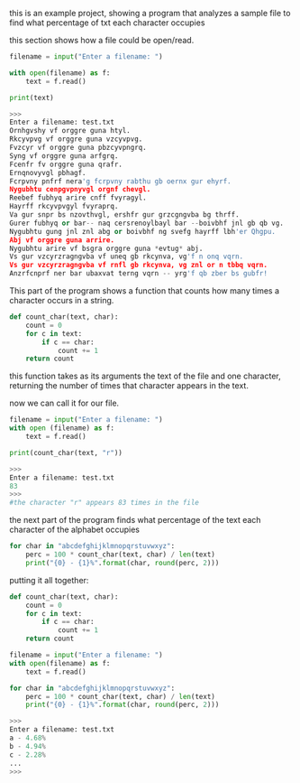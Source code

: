 this is an example project, showing a program that analyzes a sample file to find what percentage of txt each character occupies

this section shows how a file could be open/read.

```python
filename = input("Enter a filename: ")

with open(filename) as f:
	text = f.read()

print(text)
```

```python
>>>
Enter a filename: test.txt
Ornhgvshy vf orggre guna htyl.
Rkcyvpvg vf orggre guna vzcyvpvg.
Fvzcyr vf orggre guna pbzcyvpngrq.
Syng vf orggre guna arfgrq.
Fcenfr fv orggre guna qrafr.
Ernqnovyvgl pbhagf.
Fcrpvny pnfrf nera'g fcrpvny rabthu gb oernx gur ehyrf.
Nygubhtu cenpgvpnyvgl orgnf chevgl.
Reebef fubhyq arire cnff fvyragyl.
Hayrff rkcyvpvgyl fvyraprq.
Va gur snpr bs nzovthvgl, ershfr gur grzcgngvba bg thrff.
Gurer fubhyq or bar-- naq cersrenoylbayl bar --boivbhf jnl gb qb vg.
Nygubhtu gung jnl znl abg or boivbhf ng svefg hayrff lbh'er Qhgpu.
Abj vf orggre guna arrire.
Nygubhtu arire vf bsgra orggre guna *evtug* abj.
Vs gur vzcyrzragngvba vf uneq gb rkcynva, vg'f n onq vqrn.
Vs gur vzcyrzragngvba vf rnfl gb rkcynva, vg znl or n tbbq vqrn.
Anzrfcnprf ner bar ubaxvat terng vqrn -- yrg'f qb zber bs gubfr!
```

This part of the program shows a function that counts how many times a character occurs in a string.

```python
def count_char(text, char):
	count = 0
	for c in text:
		if c == char:
			count += 1
	return count
```

this function takes as its arguments the text of the file and one character, returning the number of times that character appears in the text.

now we can call it for our file.

```python
filename = input("Enter a filename: ")
with open (filename) as f:
	text = f.read()

print(count_char(text, "r"))

>>>
Enter a filename: test.txt
83
>>>
#the character "r" appears 83 times in the file
```

the next part of the program finds what percentage of the text each character of the alphabet occupies

```python
for char in "abcdefghijklmnopqrstuvwxyz":
	perc = 100 * count_char(text, char) / len(text)
	print("{0} - {1}%".format(char, round(perc, 2)))
```

putting it all together:

```python
def count_char(text, char):
	count = 0
	for c in text:
		if c == char:
			count += 1
	return count

filename = input("Enter a filename: ")
with open(filename) as f:
	text = f.read()

for char in "abcdefghijklmnopqrstuvwxyz":
	perc = 100 * count_char(text, char) / len(text)
	print("{0} - {1}%".format(char, round(perc, 2)))

>>>
Enter a filename: test.txt
a - 4.68%
b - 4.94%
c - 2.28%
...
>>>
```